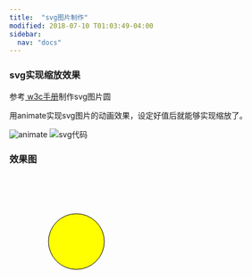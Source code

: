 ```yaml
---
title:  "svg图片制作"
modified: 2018-07-10 T01:03:49-04:00
sidebar:
  nav: "docs"
---
```


### svg实现缩放效果

<p>参考<a href="http://www.w3school.com.cn/svg/svg_reference.asp" title="Title">
w3c手册</a>制作svg图片圆</p>

用animate实现svg图片的动画效果，设定好值后就能够实现缩放了。

![animate]({{site.url}}{{site.baseurl}}/images/animate.png)
![svg代码]({{site.url}}{{site.baseurl}}/images/svg代码.png)



### 效果图
<svg width="200px" height="200px">
    <circle r="50" cx="120" cy="120" fill="yellow" stroke="black">
        <animate attributeName="r" from="10" to="30" dur="2s" begin="mouseover" fill="yellow" class="magnify"/>
        <animate attributeName="r" from="10" to="70" dur="2s" begin="mouseout" fill="yellow" class="shrink"/>
    </circle>
  <g
     inkscape:label="Layer 1"
     inkscape:groupmode="layer"
     id="layer1">
    <ellipse
       id="path10"
       cx="644.3798"
       cy="654.511287"
       rx="160.81231"
       ry="160.444444"
       style="stroke-width:0.26458332;fill:#ffd42a" />
  </g>
</svg>